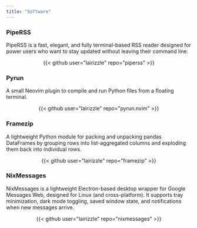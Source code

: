 ```yaml
---
title: "Software"
---
```


### PipeRSS

PipeRSS is a fast, elegant, and fully terminal-based RSS reader designed for power users who want to stay updated without leaving their command line.

<p style="text-align:center;">
  {{< github user="lairizzle" repo="piperss" >}}
</p>

### Pyrun

A small Neovim plugin to compile and run Python files from a floating terminal.

<p style="text-align:center;">
  {{< github user="lairizzle" repo="pyrun.nvim" >}}
</p>

### Framezip

A lightweight Python module for packing and unpacking pandas DataFrames by grouping rows into list-aggregated columns and exploding them back into individual rows.

<p style="text-align:center;">
  {{< github user="lairizzle" repo="framezip" >}}
</p>

### NixMessages

NixMessages is a lightweight Electron-based desktop wrapper for Google Messages Web, designed for Linux (and cross-platform).
It supports tray minimization, dark mode toggling, saved window state, and notifications when new messages arrive.

<p style="text-align:center;">
  {{< github user="lairizzle" repo="nixmessages" >}}
</p>

